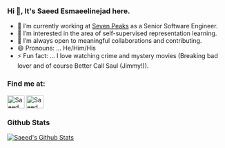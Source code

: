 ### Hi 👋, It's Saeed Esmaeelinejad here.

- 🔭  I’m currently working at [Seven Peaks](https://sevenpeakssoftware.com/) as a Senior Software Engineer.
- 🌱  I’m interested in the area of self-supervised representation learning.
- 👯  I’m always open to meaningful collaborations and contributing.
- 😄 Pronouns: ... He/Him/His
- ⚡ Fun fact: ... I love watching crime and mystery movies (Breaking bad lover and of course Better Call Saul (Jimmy!)).

### Find me at:
<a href="https://www.linkedin.com/in/sa-es-ir/" target="blank"><img align="center" src="https://raw.githubusercontent.com/rahuldkjain/github-profile-readme-generator/master/src/images/icons/Social/linked-in-alt.svg" alt="Saeed Esmaeelinejad" height="30" width="40" /></a>
<a href="https://stackoverflow.com/users/6023173/sa-es-ir" target="blank"><img align="center" src="https://upload.wikimedia.org/wikipedia/commons/thumb/e/ef/Stack_Overflow_icon.svg/768px-Stack_Overflow_icon.svg.png" alt="Saeed Esmaeelinejad" height="30" width="40" /></a>

### Github Stats

[![Saeed's Github Stats](https://github-readme-stats.vercel.app/api?username=sa-es-ir&count_private=true&theme=default&show_icons=true)](https://github.com/sa-es-ir)
